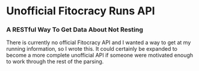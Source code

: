 # Unofficial Fitocracy Runs API
### A RESTful Way To Get Data About Not Resting

There is currently no official Fitocracy API and I wanted a way to get at my running information, so I wrote this.  It could certainly be expanded to become a more complete unofficial API if someone were motivated enough to work through the rest of the parsing.